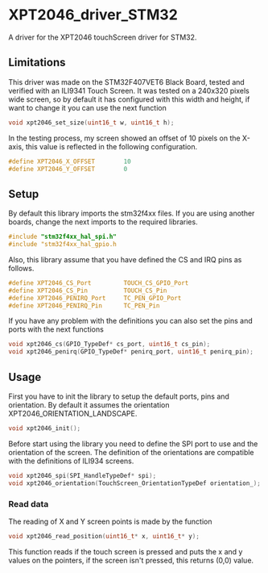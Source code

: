 # XPT2046_driver_STM32
A driver for the XPT2046 touchScreen driver for STM32.
## Limitations
This driver was made on the STM32F407VET6 Black Board, tested and verified with an ILI9341 Touch Screen.
It was tested on a 240x320 pixels wide screen, so by default it has configured with this width and height, if want to change it you can use the next function
```c 
void xpt2046_set_size(uint16_t w, uint16_t h);
```

In the testing process, my screen showed an offset of 10 pixels on the X-axis, this value is reflected in the following configuration.
```c
#define XPT2046_X_OFFSET 		10
#define XPT2046_Y_OFFSET		0
```
## Setup
By default this library imports the stm32f4xx files. If you are using another boards, change the next imports to the required libraries. 
```c
#include "stm32f4xx_hal_spi.h"
#include "stm32f4xx_hal_gpio.h
```
Also, this library assume that you have defined the CS and IRQ pins as follows.
```c
#define XPT2046_CS_Port 		TOUCH_CS_GPIO_Port
#define XPT2046_CS_Pin			TOUCH_CS_Pin
#define XPT2046_PENIRQ_Port 	TC_PEN_GPIO_Port
#define XPT2046_PENIRQ_Pin 		TC_PEN_Pin
```

If you have any problem with the definitions you can also set the pins and ports with the next functions
```c
void xpt2046_cs(GPIO_TypeDef* cs_port, uint16_t cs_pin);
void xpt2046_penirq(GPIO_TypeDef* penirq_port, uint16_t penirq_pin);
```
## Usage
First you have to init the library to setup the default ports, pins and orientation. By default it assumes the orientation XPT2046_ORIENTATION_LANDSCAPE.

```c
void xpt2046_init();
```

Before start using the library you need to define the SPI port to use and the orientation of the screen. 
The definition of the orientations are compatible with the definitions of ILI934 screens. 
```c
void xpt2046_spi(SPI_HandleTypeDef* spi);
void xpt2046_orientation(TouchScreen_OrientationTypeDef orientation_);
```
### Read data
The reading of X and Y screen points is made by the function
```c
void xpt2046_read_position(uint16_t* x, uint16_t* y);
```

This function reads if the touch screen is pressed and puts the x and y values on the pointers, if the screen isn't pressed, this returns  (0,0) value.





